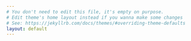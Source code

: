 ```yaml
---
# You don't need to edit this file, it's empty on purpose.
# Edit theme's home layout instead if you wanna make some changes
# See: https://jekyllrb.com/docs/themes/#overriding-theme-defaults
layout: default
---
```

<div id="mapid"></div>
<script>


// same geoJSON as before
var RI = 'http://127.0.0.1:4000/geojson_results/RI_0.geojson'



// var mymap = L.map('mapid').setView([41.76517, -431.62545], 13);
var mymap = L.map('mapid').setView([37.8, -96], 4);

L.tileLayer('https://api.tiles.mapbox.com/v4/{id}/{z}/{x}/{y}.png?access_token={accessToken}', {
    attribution: 'Map data &copy; <a href="http://openstreetmap.org">OpenStreetMap</a> contributors, <a href="http://creativecommons.org/licenses/by-sa/2.0/">CC-BY-SA</a>, Imagery © <a href="http://mapbox.com">Mapbox</a>',
    maxZoom: 18,
    // id: 'mapbox.streets',
    id: 'mapbox.light',
    accessToken: 'pk.eyJ1Ijoib2xpdmlhZ3Vlc3QiLCJhIjoiY2oycnhmbmhrMDAxeDJ6cjRlejNlcnc3ayJ9.HF6u5SpQSIrNhuQzdinNsQ'
}).addTo(mymap);

var popup = L.popup();

function onMapClick(e) {
    popup
        .setLatLng(e.latlng)
        .setContent("You clicked the map at " + e.latlng.toString())
        .openOn(mymap);
}

mymap.on('click', onMapClick);

mymarker = L.marker([41.56614, -71.67489]);
mymarker.addTo(mymap);

var latlngs = [
    [41.91863, -71.67214],
    [41.50652, -71.48538],
    [41.4592, -71.65017]
];
var polyline = L.polyline(latlngs, {color: 'red'}).addTo(mymap);
// mymap.fitBounds(polyline.getBounds());

L.featureGroup([mymarker, polyline])
    .bindPopup('Hello world!')
    .on('click', function() { alert('Clicked on a member of the group!'); })
    .addTo(mymap);


fetch(
  RI
).then(
  res => res.json()
).then(
  data => L.geoJSON(data).addTo(mymap)
)

</script>

